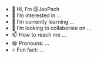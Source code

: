 - 👋 Hi, I’m @JaoPach
- 👀 I’m interested in ...
- 🌱 I’m currently learning ...
- 💞️ I’m looking to collaborate on ...
- 📫 How to reach me ...
- 😄 Pronouns: ...
- ⚡ Fun fact: ...

<!---
JaoPach/JaoPach is a ✨ special ✨ repository because its `README.md` (this file) appears on your GitHub profile.
You can click the Preview link to take a look at your changes.
--->
